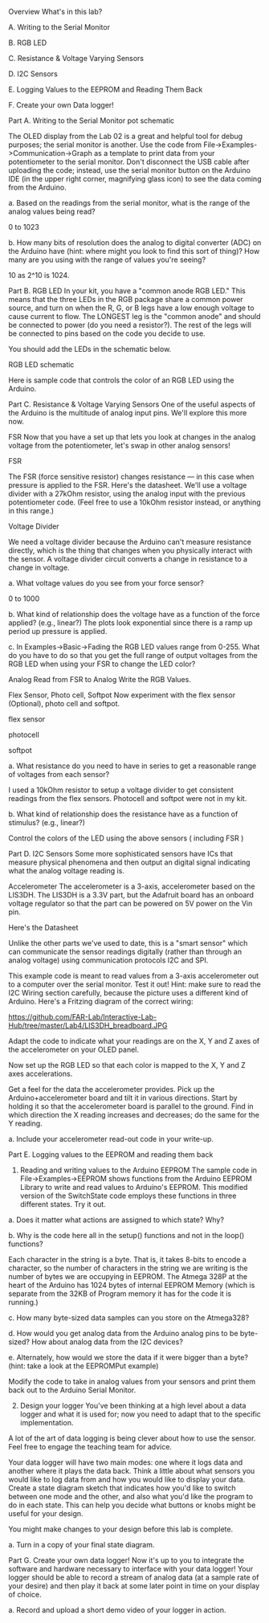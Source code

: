 Overview
What's in this lab?

A. Writing to the Serial Monitor

B. RGB LED

C. Resistance & Voltage Varying Sensors

D. I2C Sensors

E. Logging Values to the EEPROM and Reading Them Back

F. Create your own Data logger!


Part A. Writing to the Serial Monitor
pot schematic

The OLED display from the Lab 02 is a great and helpful tool for debug purposes; the serial monitor is another. Use the code from File->Examples->Communication->Graph as a template to print data from your potentiometer to the serial monitor. Don't disconnect the USB cable after uploading the code; instead, use the serial monitor button on the Arduino IDE (in the upper right corner, magnifying glass icon) to see the data coming from the Arduino.

a. Based on the readings from the serial monitor, what is the range of the analog values being read?

0 to 1023

b. How many bits of resolution does the analog to digital converter (ADC) on the Arduino have (hint: where might you look to find this sort of thing)? How many are you using with the range of values you're seeing?

10 as 2^10 is 1024. 


Part B. RGB LED
In your kit, you have a "common anode RGB LED." This means that the three LEDs in the RGB package share a common power source, and turn on when the R, G, or B legs have a low enough voltage to cause current to flow. The LONGEST leg is the "common anode" and should be connected to power (do you need a resistor?). The rest of the legs will be connected to pins based on the code you decide to use.

You should add the LEDs in the schematic below.

RGB LED schematic

Here is sample code that controls the color of an RGB LED using the Arduino.

Part C. Resistance & Voltage Varying Sensors
One of the useful aspects of the Arduino is the multitude of analog input pins. We'll explore this more now.

FSR
Now that you have a set up that lets you look at changes in the analog voltage from the potentiometer, let's swap in other analog sensors!

FSR

The FSR (force sensitive resistor) changes resistance — in this case when pressure is applied to the FSR. Here's the datasheet. We'll use a voltage divider with a 27kOhm resistor, using the analog input with the previous potentiometer code. (Feel free to use a 10kOhm resistor instead, or anything in this range.)

Voltage Divider

We need a voltage divider because the Arduino can't measure resistance directly, which is the thing that changes when you physically interact with the sensor. A voltage divider circuit converts a change in resistance to a change in voltage.

a. What voltage values do you see from your force sensor?

0 to 1000 

b. What kind of relationship does the voltage have as a function of the force applied? (e.g., linear?)
The plots look exponential since there is a ramp up period up pressure is applied. 

c. In Examples->Basic->Fading the RGB LED values range from 0-255. What do you have to do so that you get the full range of output voltages from the RGB LED when using your FSR to change the LED color?

Analog Read from FSR to Analog Write the RGB Values.

Flex Sensor, Photo cell, Softpot
Now experiment with the flex sensor (Optional), photo cell and softpot.

flex sensor

photocell

softpot

a. What resistance do you need to have in series to get a reasonable range of voltages from each sensor?

I used a 10kOhm resistor to setup a voltage divider to get consistent readings from the flex sensors. Photocell and softpot were not in my kit.

b. What kind of relationship does the resistance have as a function of stimulus? (e.g., linear?)

Control the colors of the LED using the above sensors ( including FSR )

Part D. I2C Sensors
Some more sophisticated sensors have ICs that measure physical phenomena and then output an digital signal indicating what the analog voltage reading is.

Accelerometer
The accelerometer is a 3-axis, accelerometer based on the LIS3DH. The LIS3DH is a 3.3V part, but the Adafruit board has an onboard voltage regulator so that the part can be powered on 5V power on the Vin pin.

Here's the Datasheet

Unlike the other parts we've used to date, this is a "smart sensor" which can communicate the sensor readings digitally (rather than through an analog voltage) using communication protocols I2C and SPI.

This example code is meant to read values from a 3-axis accelerometer out to a computer over the serial monitor. Test it out! Hint: make sure to read the I2C Wiring section carefully, because the picture uses a different kind of Arduino. Here's a Fritzing diagram of the correct wiring:

https://github.com/FAR-Lab/Interactive-Lab-Hub/tree/master/Lab4/LIS3DH_breadboard.JPG

Adapt the code to indicate what your readings are on the X, Y and Z axes of the accelerometer on your OLED panel.

Now set up the RGB LED so that each color is mapped to the X, Y and Z axes accelerations.

Get a feel for the data the accelerometer provides. Pick up the Arduino+accelerometer board and tilt it in various directions. Start by holding it so that the accelerometer board is parallel to the ground. Find in which direction the X reading increases and decreases; do the same for the Y reading.

a. Include your accelerometer read-out code in your write-up.

Part E. Logging values to the EEPROM and reading them back
1. Reading and writing values to the Arduino EEPROM
The sample code in File->Examples->EEPROM shows functions from the Arduino EEPROM Library to write and read values to Arduino's EEPROM. This modified version of the SwitchState code employs these functions in three different states. Try it out.

a. Does it matter what actions are assigned to which state? Why?

b. Why is the code here all in the setup() functions and not in the loop() functions?

Each character in the string is a byte. That is, it takes 8-bits to encode a character, so the number of characters in the string we are writing is the number of bytes we are occupying in EEPROM. The Atmega 328P at the heart of the Arduino has 1024 bytes of internal EEPROM Memory (which is separate from the 32KB of Program memory it has for the code it is running.)

c. How many byte-sized data samples can you store on the Atmega328?

d. How would you get analog data from the Arduino analog pins to be byte-sized? How about analog data from the I2C devices?

e. Alternately, how would we store the data if it were bigger than a byte? (hint: take a look at the EEPROMPut example)

Modify the code to take in analog values from your sensors and print them back out to the Arduino Serial Monitor.

2. Design your logger
You've been thinking at a high level about a data logger and what it is used for; now you need to adapt that to the specific implementation.

A lot of the art of data logging is being clever about how to use the sensor. Feel free to engage the teaching team for advice.

Your data logger will have two main modes: one where it logs data and another where it plays the data back. Think a little about what sensors you would like to log data from and how you would like to display your data. Create a state diagram sketch that indicates how you'd like to switch between one mode and the other, and also what you'd like the program to do in each state. This can help you decide what buttons or knobs might be useful for your design.

You might make changes to your design before this lab is complete.

a. Turn in a copy of your final state diagram.

Part G. Create your own data logger!
Now it's up to you to integrate the software and hardware necessary to interface with your data logger! Your logger should be able to record a stream of analog data (at a sample rate of your desire) and then play it back at some later point in time on your display of choice.

a. Record and upload a short demo video of your logger in action.
